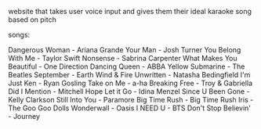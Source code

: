 website that takes user voice input and gives them their ideal karaoke song based on pitch


songs:

Dangerous Woman - Ariana Grande
Your Man - Josh Turner
You Belong With Me - Taylor Swift
Nonsense - Sabrina Carpenter
What Makes You Beautiful - One Direction
Dancing Queen - ABBA
Yellow Submarine - The Beatles
September - Earth Wind & Fire
Unwritten - Natasha Bedingfield
I'm Just Ken - Ryan Gosling
Take on Me - a-ha
Breaking Free - Troy & Gabriella
Did I Mention - Mitchell Hope
Let it Go - Idina Menzel
Since U Been Gone - Kelly Clarkson
Still Into You - Paramore
Big Time Rush - Big Time Rush
Iris - The Goo Goo Dolls
Wonderwall - Oasis
I NEED U - BTS
Don't Stop Believin' - Journey
